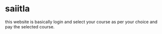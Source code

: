 # saiitla
this website is basically login and select your course as per your choice and pay the  selected course.

